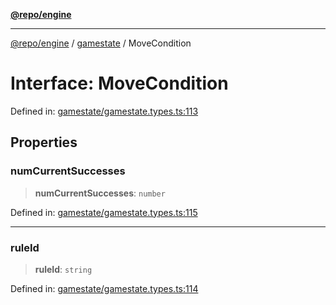 [**@repo/engine**](../../README.md)

***

[@repo/engine](../../modules.md) / [gamestate](../README.md) / MoveCondition

# Interface: MoveCondition

Defined in: [gamestate/gamestate.types.ts:113](https://github.com/alexqguo/drinking-board-game-v3/blob/56df34968617deee505d881352afe56efb53b2a4/packages/engine/src/gamestate/gamestate.types.ts#L113)

## Properties

### numCurrentSuccesses

> **numCurrentSuccesses**: `number`

Defined in: [gamestate/gamestate.types.ts:115](https://github.com/alexqguo/drinking-board-game-v3/blob/56df34968617deee505d881352afe56efb53b2a4/packages/engine/src/gamestate/gamestate.types.ts#L115)

***

### ruleId

> **ruleId**: `string`

Defined in: [gamestate/gamestate.types.ts:114](https://github.com/alexqguo/drinking-board-game-v3/blob/56df34968617deee505d881352afe56efb53b2a4/packages/engine/src/gamestate/gamestate.types.ts#L114)
